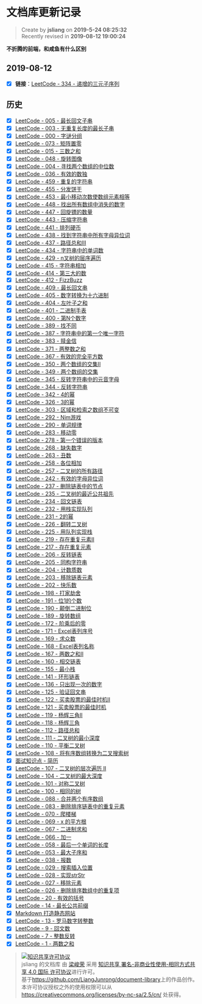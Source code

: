 文档库更新记录
===

> Create by **jsliang** on **2019-5-24 08:25:32**  
> Recently revised in **2019-08-12 19:00:24**

**不折腾的前端，和咸鱼有什么区别**

## 2019-08-12

* [x] **链接**：[LeetCode - 334 - 递增的三元子序列](./other-library/LeetCode/easy/334-递增的三元子序列（increasing-triplet-subsequence）.md)

## 历史

* [x] [LeetCode - 005 - 最长回文子串](./other-library/LeetCode/easy/005-最长回文子串（longest-palindromic-substring）.md)
* [x] [LeetCode - 003 - 无重复长度的最长子串](./other-library/LeetCode/easy/003-无重复长度的最长子串（longest-substring-without-repeating-characters）.md)
* [x] [LeetCode - 000 - 字谜分组](./other-library/LeetCode/easy/000-字谜分组（puzzle-grouping）.md)
* [x] [LeetCode - 073 - 矩阵置零](./other-library/LeetCode/easy/073-矩阵置零（set-matrix-zeroes）.md)
* [x] [LeetCode - 015 - 三数之和](./other-library/LeetCode/easy/015-三数之和（3sum）.md)
* [x] [LeetCode - 048 - 旋转图像](./other-library/LeetCode/easy/048-旋转图像（rotate-image）.md)
* [x] [LeetCode - 004 - 寻找两个数组的中位数](./other-library/LeetCode/easy/004-寻找两个数组的中位数（median-of-two-sorted-arrays）.md)
* [x] [LeetCode - 036 - 有效的数独](./other-library/LeetCode/easy/036-有效的数独（valid-sudoku）.md)
* [x] [LeetCode - 459 - 重复的字符串](./other-library/LeetCode/easy/459-重复的字符串（repeated-substring-pattern）.md)
* [x] [LeetCode - 455 - 分发饼干](./other-library/LeetCode/easy/455-分发饼干（assign-cookies）.md)
* [x] [LeetCode - 453 - 最小移动次数使数组元素相等](./other-library/LeetCode/easy/453-最小移动次数使数组元素相等（minimum-moves-to-equal-array-elements）.md)
* [x] [LeetCode - 448 - 找出所有数组中消失的数字](./other-library/LeetCode/easy/448-找出所有数组中消失的数字（find-all-numbers-disappeared-in-an-array）.md)
* [x] [LeetCode - 447 - 回旋镖的数量](./other-library/LeetCode/easy/447-回旋镖的数量（number-of-boomerangs）.md)
* [x] [LeetCode - 443 - 压缩字符串](./other-library/LeetCode/easy/443-压缩字符串（string-compression）.md)
* [x] [LeetCode - 441 - 排列硬币](./other-library/LeetCode/easy/441-排列硬币（arranging-coins）.md)
* [x] [LeetCode - 438 - 找到字符串中所有字母异位词](./other-library/LeetCode/easy/438-找到字符串中所有字母异位词（find-all-anagrams-in-a-string）.md)
* [x] [LeetCode - 437 - 路径总和III](./other-library/LeetCode/easy/437-路径总和III（path-sum-iii）.md)
* [x] [LeetCode - 434 - 字符串中的单词数](./other-library/LeetCode/easy/434-字符串中的单词数（number-of-segments-in-a-string）.md)
* [x] [LeetCode - 429 - n叉树的层序遍历](./other-library/LeetCode/easy/429-n叉树的层序遍历（n-ary-tree-level-order-traversal）.md)
* [x] [LeetCode - 415 - 字符串相加](./other-library/LeetCode/easy/415-字符串相加（add-strings）.md)
* [x] [LeetCode - 414 - 第三大的数](./other-library/LeetCode/easy/414-第三大的数（third-maximum-number）.md)
* [x] [LeetCode - 412 - FizzBuzz](./other-library/LeetCode/easy/412-FizzBuzz（fizz-buzz）.md)
* [x] [LeetCode - 409 - 最长回文串](./other-library/LeetCode/easy/409-最长回文串（longest-palindrome）.md)
* [x] [LeetCode - 405 - 数字转换为十六进制](./other-library/LeetCode/easy/405-数字转换为十六进制（convert-a-number-to-hexadecimal）.md)
* [x] [LeetCode - 404 - 左叶子之和](./other-library/LeetCode/easy/404-左叶子之和（sum-of-left-leaves）.md)
* [x] [LeetCode - 401 - 二进制手表](./other-library/LeetCode/easy/401-二进制手表（binary-watch）.md)
* [x] [LeetCode - 400 - 第N个数字](./other-library/LeetCode/easy/400-第N个数字（nth-digit）.md)
* [x] [LeetCode - 389 - 找不同](./other-library/LeetCode/easy/389-找不同（find-the-difference）.md)
* [x] [LeetCode - 387 - 字符串中的第一个唯一字符](./other-library/LeetCode/easy/387-字符串中的第一个唯一字符（first-unique-character-in-a-string）.md)
* [x] [LeetCode - 383 - 赎金信](./other-library/LeetCode/easy/383-赎金信（ransom-note）.md)
* [x] [LeetCode - 371 - 两整数之和](./other-library/LeetCode/easy/371-两整数之和（sum-of-two-integers）.md)
* [x] [LeetCode - 367 - 有效的完全平方数](./other-library/LeetCode/easy/367-有效的完全平方数（valid-perfect-square）.md)
* [x] [LeetCode - 350 - 两个数组的交集II](./other-library/LeetCode/easy/350-两个数组的交集II（intersection-of-two-arrays-ii）.md)
* [x] [LeetCode - 349 - 两个数组的交集](./other-library/LeetCode/easy/349-两个数组的交集（intersection-of-two-arrays）.md)
* [x] [LeetCode - 345 - 反转字符串中的元音字母](./other-library/LeetCode/easy/345-反转字符串中的元音字母（reverse-vowels-of-a-string）.md)
* [x] [LeetCode - 344 - 反转字符串](./other-library/LeetCode/easy/344-反转字符串（reverse-string）.md)
* [x] [LeetCode - 342 - 4的幂](./other-library/LeetCode/easy/342-4的幂（power-of-four）.md)
* [x] [LeetCode - 326 - 3的幂](./other-library/LeetCode/easy/326-3的幂（power-of-three）.md)
* [x] [LeetCode - 303 - 区域和检索之数组不可变](./other-library/LeetCode/easy/303-区域和检索之数组不可变（range-sum-query-immutable）.md)
* [x] [LeetCode - 292 - Nim游戏](./other-library/LeetCode/easy/292-Nim游戏（nim-game）.md)
* [x] [LeetCode - 290 - 单词规律](./other-library/LeetCode/easy/290-单词规律（word-pattern）.md)
* [x] [LeetCode - 283 - 移动零](./other-library/LeetCode/easy/283-移动零（move-zeroes）.md)
* [x] [LeetCode - 278 - 第一个错误的版本](./other-library/LeetCode/easy/278-第一个错误的版本（first-bad-version）.md)
* [x] [LeetCode - 268 - 缺失数字](./other-library/LeetCode/easy/268-缺失数字（missing-number）.md)
* [x] [LeetCode - 263 - 丑数](./other-library/LeetCode/easy/263-丑数（ugly-number）.md)
* [x] [LeetCode - 258 - 各位相加](./other-library/LeetCode/easy/258-各位相加（add-digits）.md)
* [x] [LeetCode - 257 - 二叉树的所有路径](./other-library/LeetCode/easy/257-二叉树的所有路径（binary-tree-paths）.md)
* [x] [LeetCode - 242 - 有效的字母异位词](./other-library/LeetCode/easy/242-有效的字母异位词（valid-anagram）.md)
* [x] [LeetCode - 237 - 删除链表中的节点](./other-library/LeetCode/easy/237-删除链表中的节点（delete-node-in-a-linked-list）.md)
* [x] [LeetCode - 235 - 二叉树的最近公共祖先](./other-library/LeetCode/easy/235-二叉树的最近公共祖先（lowest-common-ancestor-of-a-binary-search-tree）.md)
* [x] [LeetCode - 234 - 回文链表](./other-library/LeetCode/easy/234-回文链表（palindrome-linked-list）.md)
* [x] [LeetCode - 232 - 用栈实现队列](./other-library/LeetCode/easy/232-用栈实现队列（implement-queue-using-stacks）.md)
* [x] [LeetCode - 231 - 2的幂](./other-library/LeetCode/easy/231-2的幂（power-of-two）.md)
* [x] [LeetCode - 226 - 翻转二叉树](./other-library/LeetCode/easy/226-翻转二叉树（invert-binary-tree）.md)
* [x] [LeetCode - 225 - 用队列实现栈](./other-library/LeetCode/easy/225-用队列实现栈（implement-stack-using-queues）.md)
* [x] [LeetCode - 219 - 存在重复元素II](./other-library/LeetCode/easy/219-存在重复元素II（contains-duplicate-ii）.md)
* [x] [LeetCode - 217 - 存在重复元素](./other-library/LeetCode/easy/217-存在重复元素（contains-duplicate）.md)
* [x] [LeetCode - 206 - 反转链表](./other-library/LeetCode/easy/206-反转链表（reverse-linked-list）.md)
* [x] [LeetCode - 205 - 同构字符串](./other-library/LeetCode/easy/205-同构字符串（isomorphic-strings）.md)
* [x] [LeetCode - 204 - 计数质数](./other-library/LeetCode/easy/204-计数质数（count-primes）.md)
* [x] [LeetCode - 203 - 移除链表元素](./other-library/LeetCode/easy/203-移除链表元素（remove-linked-list-elements）.md)
* [x] [LeetCode - 202 - 快乐数](./other-library/LeetCode/easy/202-快乐数（happy-number）.md)
* [x] [LeetCode - 198 - 打家劫舍](./other-library/LeetCode/easy/198-打家劫舍（house-robber）.md)
* [x] [LeetCode - 191 - 位1的个数](./other-library/LeetCode/easy/191-位1的个数（number-of-1-bits）.md)
* [x] [LeetCode - 190 - 颠倒二进制位](./other-library/LeetCode/easy/190-颠倒二进制位（reverse-bit）.md)
* [x] [LeetCode - 189 - 旋转数组](./other-library/LeetCode/easy/189-旋转数组（rotate-array）.md)
* [x] [LeetCode - 172 - 阶乘后的零](./other-library/LeetCode/easy/172-阶乘后的零（factorial-trailing-zeroes）.md)
* [x] [LeetCode - 171 - Excel表列序号](./other-library/LeetCode/easy/171-Excel表列序号（excel-sheet-column-number）.md)
* [x] [LeetCode - 169 - 求众数](./other-library/LeetCode/easy/169-求众数（majority-element）.md)
* [x] [LeetCode - 168 - Excel表列名称](./other-library/LeetCode/easy/168-Excel表列名称（excel-sheet-column-title）.md)
* [x] [LeetCode - 167 - 两数之和II](./other-library/LeetCode/easy/167-两数之和II（two-sum-ii-input-array-is-sorted）.md)
* [x] [LeetCode - 160 - 相交链表](./other-library/LeetCode/easy/160-相交链表（intersection-of-two-linked-lists）.md)
* [x] [LeetCode - 155 - 最小栈](./other-library/LeetCode/easy/155-最小栈（min-stack）.md)
* [x] [LeetCode - 141 - 环形链表](./other-library/LeetCode/easy/141-环形链表（linked-list-cycle）.md)
* [x] [LeetCode - 136 - 只出现一次的数字](./other-library/LeetCode/easy/136-只出现一次的数字（single-number）.md)
* [x] [LeetCode - 125 - 验证回文串](./other-library/LeetCode/easy/125-验证回文串（valid-palindrome）.md)
* [x] [LeetCode - 122 - 买卖股票的最佳时机II](./other-library/LeetCode/easy/122-买卖股票的最佳时机II（best-time-to-buy-and-sell-stock-ii）.md)
* [x] [LeetCode - 121 - 买卖股票的最佳时机](./other-library/LeetCode/easy/121-买卖股票的最佳时机（best-time-to-buy-and-sell-stock）.md)
* [x] [LeetCode - 119 - 杨辉三角II](./other-library/LeetCode/easy/119-杨辉三角II（pascals-triangle-ii）.md)
* [x] [LeetCode - 118 - 杨辉三角](./other-library/LeetCode/easy/118-杨辉三角（pascals-triangle）.md)
* [x] [LeetCode - 112 - 路径总和](./other-library/LeetCode/easy/112-路径总和（path-sum）.md)
* [x] [LeetCode - 111 - 二叉树的最小深度](./other-library/LeetCode/easy/111-二叉树的最小深度（minimum-depth-of-binary-tree）.md)
* [x] [LeetCode - 110 - 平衡二叉树](./other-library/LeetCode/easy/110-平衡二叉树（balanced-binary-tree）.md)
* [x] [LeetCode - 108 - 将有序数组转换为二叉搜索树](./other-library/LeetCode/easy/108-将有序数组转换为二叉搜索树（convert-sorted-array-to-binary-search-tree）.md)
* [x] [面试知识点 - 简历](./other-library/interview/personal-experience/other-简历.md)
* [x] [LeetCode - 107 - 二叉树的层次遍历 II](./other-library/LeetCode/easy/107-二叉树的层次遍历II（binary-tree-level-order-traversal-ii）.md)
* [x] [LeetCode - 104 - 二叉树的最大深度](./other-library/LeetCode/easy/104-二叉树的最大深度（maximum-depth-of-binary-tree）.md)
* [x] [LeetCode - 101 - 对称二叉树](./other-library/LeetCode/easy/101-对称二叉树（symmetric-tree）.md)
* [x] [LeetCode - 100 - 相同的树](./other-library/LeetCode/easy/100-相同的树（same-tree）.md)
* [x] [LeetCode - 088 - 合并两个有序数组](./other-library/LeetCode/easy/088-合并两个有序数组（merge-sorted-array）.md)
* [x] [LeetCode - 083 - 删除排序链表中的重复元素](./other-library/LeetCode/easy/083-删除排序链表中的重复元素（remove-duplicates-from-sorted-list）.md)
* [x] [LeetCode - 070 - 爬楼梯](./other-library/LeetCode/easy/070-爬楼梯（climbing-stairs）.md)
* [x] [LeetCode - 069 - x 的平方根](./other-library/LeetCode/easy/069-x的平方根（sqrtx）.md)
* [x] [LeetCode - 067 - 二进制求和](./other-library/LeetCode/easy/067-二进制求和（add-binary）.md)
* [x] [LeetCode - 066 - 加一](./other-library/LeetCode/easy/066-加一（plus-one）.md)
* [x] [LeetCode - 058 - 最后一个单词的长度](./other-library/LeetCode/easy/058-最后一个单词的长度（length-of-last-word）.md)
* [x] [LeetCode - 053 - 最大子序和](./other-library/LeetCode/easy/053-最大子序和（maximum-subarray）.md)
* [x] [LeetCode - 038 - 报数](./other-library/LeetCode/easy/038-报数（count-and-say）.md)
* [x] [LeetCode - 029 - 搜索插入位置](./other-library/LeetCode/easy/029-搜索插入位置（search-insert-position）.md)
* [x] [LeetCode - 028 - 实现strStr](./other-library/LeetCode/easy/028-实现strStr（implement-strstr）.md)
* [x] [LeetCode - 027 - 移除元素](./other-library/LeetCode/easy/027-移除元素（remove-element）.md)
* [x] [LeetCode - 026 - 删除排序数组中的重复项](./other-library/LeetCode/easy/026-删除排序数组中的重复项（remove-duplicates-from-sorted-array）.md)
* [x] [LeetCode - 20 - 有效的括号](./other-library/LeetCode/easy/020-有效的括号（valid-parentheses）.md)
* [x] [LeetCode - 14 - 最长公共前缀](././other-library/LeetCode/Easy/014-最长公共前缀（longest-common-prefix）.md)
* [x] [Markdown 打造静态网站](./other-library/Markdown-Websites/README.md)
* [x] [LeetCode - 13 - 罗马数字转整数](./other-library/LeetCode/Easy/013-罗马数字转整数（roman-to-integer）.md)
* [x] [LeetCode - 9 - 回文数](./other-library/LeetCode/Easy/009-回文数（palindrome-number）.md)
* [x] [LeetCode - 7 - 整数反转](./other-library/LeetCode/Easy/007-整数反转（reverse-integer）.md)
* [x] [LeetCode - 1 - 两数之和](./other-library/LeetCode/Easy/001-两数之和（two-sum）.md)

> <a rel="license" href="http://creativecommons.org/licenses/by-nc-sa/4.0/"><img alt="知识共享许可协议" style="border-width:0" src="https://i.creativecommons.org/l/by-nc-sa/4.0/88x31.png" /></a><br /><span xmlns:dct="http://purl.org/dc/terms/" property="dct:title">jsliang 的文档库</span> 由 <a xmlns:cc="http://creativecommons.org/ns#" href="https://github.com/LiangJunrong/document-library" property="cc:attributionName" rel="cc:attributionURL">梁峻荣</a> 采用 <a rel="license" href="http://creativecommons.org/licenses/by-nc-sa/4.0/">知识共享 署名-非商业性使用-相同方式共享 4.0 国际 许可协议</a>进行许可。<br />基于<a xmlns:dct="http://purl.org/dc/terms/" href="https://github.com/LiangJunrong/document-library" rel="dct:source">https://github.com/LiangJunrong/document-library</a>上的作品创作。<br />本许可协议授权之外的使用权限可以从 <a xmlns:cc="http://creativecommons.org/ns#" href="https://creativecommons.org/licenses/by-nc-sa/2.5/cn/" rel="cc:morePermissions">https://creativecommons.org/licenses/by-nc-sa/2.5/cn/</a> 处获得。